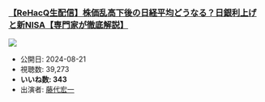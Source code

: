 ### [【ReHacQ生配信】株価乱高下後の日経平均どうなる？日銀利上げと新NISA【専門家が徹底解説】](https://www.youtube.com/watch?v=3NWsNtr2a8E)
[![](https://img.youtube.com/vi/3NWsNtr2a8E/sddefault.jpg)](https://www.youtube.com/watch?v=3NWsNtr2a8E)
-   公開日: 2024-08-21
-   視聴数: 39,273
-   **いいね数: 343**
-   出演者: [藤代宏一](/rehacq_fan/people/藤代宏一 "wikilink")
